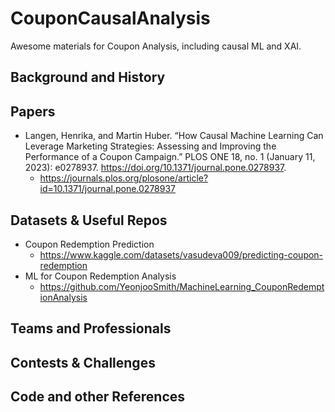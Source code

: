 # CouponCausalAnalysis
Awesome materials for Coupon Analysis, including causal ML and XAI.


## Background and History

## Papers
- Langen, Henrika, and Martin Huber. “How Causal Machine Learning Can Leverage Marketing Strategies: Assessing and Improving the Performance of a Coupon Campaign.” PLOS ONE 18, no. 1 (January 11, 2023): e0278937. https://doi.org/10.1371/journal.pone.0278937.
  - https://journals.plos.org/plosone/article?id=10.1371/journal.pone.0278937

## Datasets & Useful Repos
- Coupon Redemption Prediction
  - https://www.kaggle.com/datasets/vasudeva009/predicting-coupon-redemption 
- ML for Coupon Redemption Analysis
  - https://github.com/YeonjooSmith/MachineLearning_CouponRedemptionAnalysis 

## Teams and Professionals

## Contests & Challenges

## Code and other References
